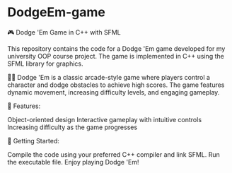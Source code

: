 # DodgeEm-game

🎮 Dodge 'Em Game in C++ with SFML

This repository contains the code for a Dodge 'Em game developed for my university OOP course project. The game is implemented in C++ using the SFML library for graphics.

🚗💥 Dodge 'Em is a classic arcade-style game where players control a character and dodge obstacles to achieve high scores. The game features dynamic movement, increasing difficulty levels, and engaging gameplay.

🔧 Features:

Object-oriented design
Interactive gameplay with intuitive controls
Increasing difficulty as the game progresses

🚀 Getting Started:

Compile the code using your preferred C++ compiler and link SFML.
Run the executable file.
Enjoy playing Dodge 'Em!
